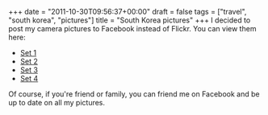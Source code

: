 +++
date = "2011-10-30T09:56:37+00:00"
draft = false
tags = ["travel", "south korea", "pictures"]
title = "South Korea pictures"
+++
I decided to post my camera pictures to Facebook instead of Flickr. You can view them here:

* [Set 1](https://www.facebook.com/media/set/?set=a.10100160570432425.2508932.6400273&type=1&l=a98a2ee818)
* [Set 2](https://www.facebook.com/media/set/?set=a.10100160585776675.2508934.6400273&type=1&l=91440a352f)
* [Set 3](https://www.facebook.com/media/set/?set=a.10100160611450225.2508939.6400273&type=1&l=c46d1bbb13)
* [Set 4](https://www.facebook.com/media/set/?set=a.10100160656065815.2508954.6400273&type=1&l=43ed3ef599)

Of course, if you're friend or family, you can friend me on Facebook and be up to date on all my pictures.